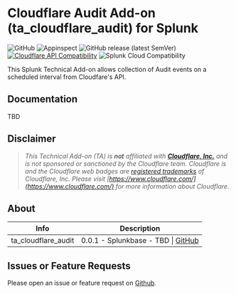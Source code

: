 # Cloudflare Audit Add-on (ta_cloudflare_audit) for Splunk

![GitHub](https://img.shields.io/github/license/zachchristensen28/ta_cloudflare_audit)
![Appinspect](https://github.com/ZachChristensen28/ta_cloudflare_audit/actions/workflows/appinspect.yml/badge.svg)
![GitHub release (latest SemVer)](https://img.shields.io/github/v/release/ZachChristensen28/ta_cloudflare_audit)
[![Cloudflare API Compatibility](https://img.shields.io/badge/Cloudflare%20API%20Compatibility-v4-success)](https://developers.cloudflare.com/api)
![Splunk Cloud Compatibility](https://img.shields.io/badge/Splunk%20Cloud%20Ready-Victoria%20|%20Classic-informational?logo=splunk)

This Splunk Technical Add-on allows collection of Audit events on a scheduled interval from Cloudfare's API.

## Documentation

TBD

## Disclaimer

> *This Technical Add-on (TA) is __not__ affiliated with [__Cloudflare, Inc.__](https://www.cloudflare.com/) and is not sponsored or sanctioned by the Cloudflare team. Cloudflare is and the Cloudflare web badges are [registered trademarks](https://www.cloudflare.com/trademark/) of Cloudflare, Inc. Please visit [https://www.cloudflare.com/](https://www.cloudflare.com/) for more information about Cloudflare.*

## About

Info | Description
------|----------
ta_cloudflare_audit | 0.0.1 - Splunkbase - TBD \| [GitHub](https://github.com/ZachChristensen28/ta_cloudflare_audit)

## Issues or Feature Requests

Please open an issue or feature request on [Github](https://github.com/ZachChristensen28/ta_cloudflare_audit/issues).
